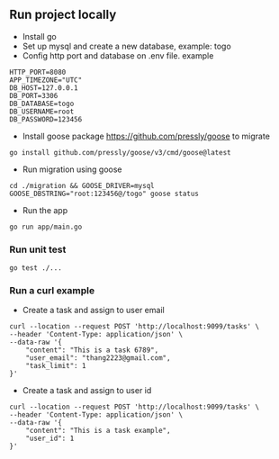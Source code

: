 ## Run project locally
- Install go
- Set up mysql and create a new database, example: togo
- Config http port and database on .env file. example
```
HTTP_PORT=8080
APP_TIMEZONE="UTC"
DB_HOST=127.0.0.1
DB_PORT=3306
DB_DATABASE=togo
DB_USERNAME=root
DB_PASSWORD=123456
```
- Install goose package https://github.com/pressly/goose to migrate
```
go install github.com/pressly/goose/v3/cmd/goose@latest
```
- Run migration using goose
```
cd ./migration && GOOSE_DRIVER=mysql GOOSE_DBSTRING="root:123456@/togo" goose status
```

- Run the app
```
go run app/main.go
```

### Run unit test
```
go test ./...
```

### Run a curl example
- Create a task and assign to user email
```
curl --location --request POST 'http://localhost:9099/tasks' \
--header 'Content-Type: application/json' \
--data-raw '{
    "content": "This is a task 6789",
    "user_email": "thang2223@gmail.com",
    "task_limit": 1
}'
```

- Create a task and assign to user id
```
curl --location --request POST 'http://localhost:9099/tasks' \
--header 'Content-Type: application/json' \
--data-raw '{
    "content": "This is a task example",
    "user_id": 1
}'
```
